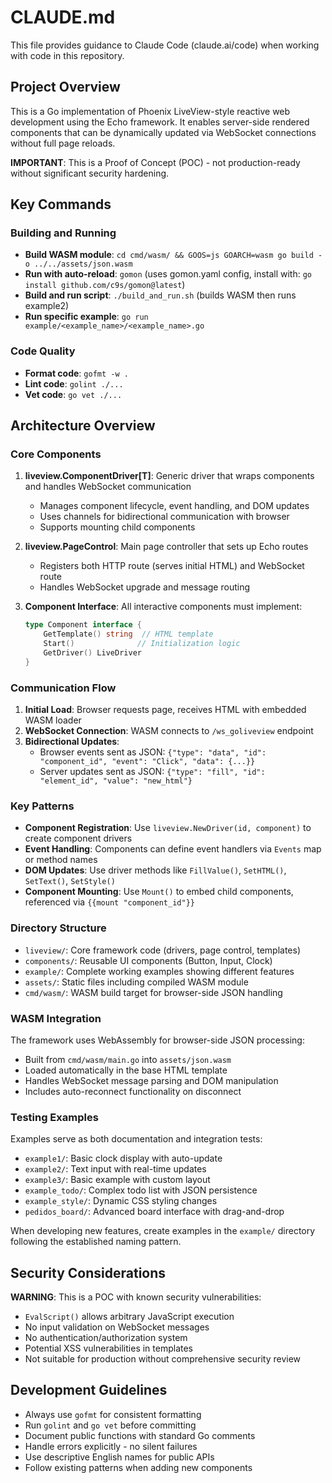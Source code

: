 # CLAUDE.md

This file provides guidance to Claude Code (claude.ai/code) when working with code in this repository.

## Project Overview

This is a Go implementation of Phoenix LiveView-style reactive web development using the Echo framework. It enables server-side rendered components that can be dynamically updated via WebSocket connections without full page reloads.

**IMPORTANT**: This is a Proof of Concept (POC) - not production-ready without significant security hardening.

## Key Commands

### Building and Running
- **Build WASM module**: `cd cmd/wasm/ && GOOS=js GOARCH=wasm go build -o ../../assets/json.wasm`
- **Run with auto-reload**: `gomon` (uses gomon.yaml config, install with: `go install github.com/c9s/gomon@latest`)
- **Build and run script**: `./build_and_run.sh` (builds WASM then runs example2)
- **Run specific example**: `go run example/<example_name>/<example_name>.go`

### Code Quality
- **Format code**: `gofmt -w .`
- **Lint code**: `golint ./...`
- **Vet code**: `go vet ./...`

## Architecture Overview

### Core Components

1. **liveview.ComponentDriver[T]**: Generic driver that wraps components and handles WebSocket communication
   - Manages component lifecycle, event handling, and DOM updates
   - Uses channels for bidirectional communication with browser
   - Supports mounting child components

2. **liveview.PageControl**: Main page controller that sets up Echo routes
   - Registers both HTTP route (serves initial HTML) and WebSocket route
   - Handles WebSocket upgrade and message routing

3. **Component Interface**: All interactive components must implement:
   ```go
   type Component interface {
       GetTemplate() string  // HTML template
       Start()              // Initialization logic
       GetDriver() LiveDriver
   }
   ```

### Communication Flow

1. **Initial Load**: Browser requests page, receives HTML with embedded WASM loader
2. **WebSocket Connection**: WASM connects to `/ws_goliveview` endpoint  
3. **Bidirectional Updates**: 
   - Browser events sent as JSON: `{"type": "data", "id": "component_id", "event": "Click", "data": {...}}`
   - Server updates sent as JSON: `{"type": "fill", "id": "element_id", "value": "new_html"}`

### Key Patterns

- **Component Registration**: Use `liveview.NewDriver(id, component)` to create component drivers
- **Event Handling**: Components can define event handlers via `Events` map or method names
- **DOM Updates**: Use driver methods like `FillValue()`, `SetHTML()`, `SetText()`, `SetStyle()`
- **Component Mounting**: Use `Mount()` to embed child components, referenced via `{{mount "component_id"}}`

### Directory Structure

- `liveview/`: Core framework code (drivers, page control, templates)
- `components/`: Reusable UI components (Button, Input, Clock)  
- `example/`: Complete working examples showing different features
- `assets/`: Static files including compiled WASM module
- `cmd/wasm/`: WASM build target for browser-side JSON handling

### WASM Integration

The framework uses WebAssembly for browser-side JSON processing:
- Built from `cmd/wasm/main.go` into `assets/json.wasm`
- Loaded automatically in the base HTML template
- Handles WebSocket message parsing and DOM manipulation
- Includes auto-reconnect functionality on disconnect

### Testing Examples

Examples serve as both documentation and integration tests:
- `example1/`: Basic clock display with auto-update
- `example2/`: Text input with real-time updates  
- `example3/`: Basic example with custom layout
- `example_todo/`: Complex todo list with JSON persistence
- `example_style/`: Dynamic CSS styling changes
- `pedidos_board/`: Advanced board interface with drag-and-drop

When developing new features, create examples in the `example/` directory following the established naming pattern.

## Security Considerations

**WARNING**: This is a POC with known security vulnerabilities:
- `EvalScript()` allows arbitrary JavaScript execution
- No input validation on WebSocket messages
- No authentication/authorization system
- Potential XSS vulnerabilities in templates
- Not suitable for production without comprehensive security review

## Development Guidelines

- Always use `gofmt` for consistent formatting
- Run `golint` and `go vet` before committing
- Document public functions with standard Go comments
- Handle errors explicitly - no silent failures
- Use descriptive English names for public APIs
- Follow existing patterns when adding new components